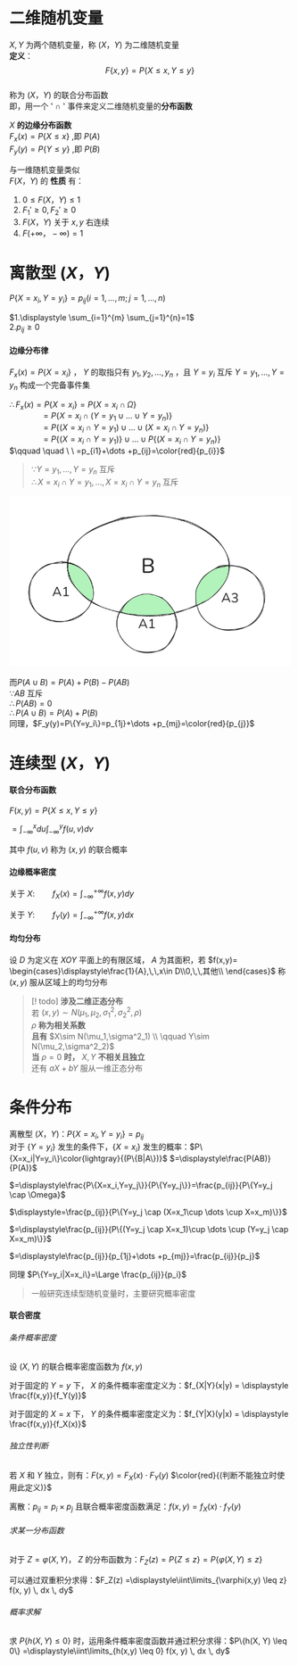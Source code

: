 # 二维随机变量

$X,Y$ 为两个随机变量，称 $(X，Y)$ 为二维随机变量  
**定义**：
$$F\{x,y\}=P\{X\leqslant x,Y\leqslant y\}$$  
称为 $(X，Y)$ 的联合分布函数  
即，用一个 ' $\cap$ ' 事件来定义二维随机变量的**分布函数**  

$X$ **的边缘分布函数**  
$F_x(x)=P\{X\leqslant x\}$ ,即 $P(A)$  
$F_y(y)=P\{Y\leqslant y\}$ ,即 $P(B)$  

与一维随机变量类似  
$F(X，Y)$ 的 **性质** 有：
1. $0\leqslant F(X，Y)\leqslant 1$  
2. $F_1' \geqslant 0,F_2' \geqslant 0$  
3. $F(X，Y)$ 关于 $x,y$ 右连续   
4. $F(+\infty，-\infty)=1$  

# 离散型 $(X，Y)$ 
$P\{X=x_i,Y=y_i\}=p_{ij}(i=1,\dots ,m;j=1,\dots ,n)$ 


$1.\displaystyle  \sum_{i=1}^{m} \sum_{j=1}^{n}=1$  
$2. p_{ij}\geqslant 0$

#### 边缘分布律
$F_x(x)=P\{X=x_i\}$ ， $Y$ 的取指只有 $y_1,y_2,\dots ,y_n$ ，且 $Y=y_i$  互斥  $Y=y_1,\dots ,Y=y_n$ 构成一个完备事件集  

$\therefore F_x(x)=P\{X=x_i\}=P\{X=x_i \cap \Omega\}$  
$\qquad \quad \  \   =P\{X=x_i \cap (Y=y_1\cup \dots \cup Y=y_n)\}$  
$\qquad \quad \  \   =P\{(X=x_i \cap Y=y_1) \cup \dots  \cup (X=x_i \cap Y=y_n)\}$  
$\qquad \quad \  \   =P\{(X=x_i \cap Y=y_1)\} \cup \dots  \cup  P\{(X=x_i \cap Y=y_n)\}$  
$\qquad \quad \  \   =p_{i1}+\dots +p_{ij}=\color{red}{p_{i}}$  

> $\because Y=y_1,\dots ,Y=y_n$ 互斥  
> $\therefore X=x_i \cap Y=y_1,\dots ,X=x_i \cap Y=y_n$ 互斥  


![图 0](../../images/54997dee032d4653c159636a4e69cca17ca3c6a65f4f970cb02c60e119e1fcb7.png)  

而$P(A\cup B)=P(A)+P(B)-P(AB)$   
$\because AB$ 互斥  
$\therefore P(AB)=0$  
$\therefore P(A\cup B)=P(A)+P(B)$  
同理，$F_y(y)=P\{Y=y_i\}=p_{1j}+\dots +p_{mj}=\color{red}{p_{j}}$

# 连续型 $(X，Y)$ 
#### 联合分布函数
$F(x,y)=P\{X\leqslant x,Y\leqslant y\}$  

$=\displaystyle \int^x_{-\infty} du\int^y_{-\infty}f(u,v)dv$  

其中  $f(u,v)$ 称为 $(x,y)$  的联合概率
#### 边缘概率密度
关于 $X:\qquad f_X(x)=\displaystyle \int^{+\infty}_{-\infty}f(x,y)dy$

关于 $Y:\qquad f_Y(y)=\displaystyle \int^{+\infty}_{-\infty}f(x,y)dx$
#### 均匀分布
设 $D$ 为定义在 $XOY$ 平面上的有限区域， $A$ 为其面积，若 $f(x,y)= \begin{cases}\displaystyle\frac{1}{A},\,\,x\in D\\0,\,\,其他\\ \end{cases}$ 称 $(x,y)$ 服从区域上的均匀分布

> [! todo] **涉及二维正态分布**  
若 $(x,y)\sim N(\mu_1,\mu_2,\sigma^2_1,\sigma^2_2,\rho)$   
$\rho$ **称为相关系数**  
**且有** $X\sim N(\mu_1,\sigma^2_1) \\ \qquad Y\sim N(\mu_2,\sigma^2_2)$  
**当** $\rho =0$ **时，** $X,Y$ **不相关且独立**   
还有 $aX+bY$ 服从一维正态分布

# 条件分布
离散型 $(X，Y)：P\{X=x_i,Y=y_i\}=p_{ij}$   
对于 $\{Y=y_i\}$ 发生的条件下，$\{X=x_i\}$ 发生的概率：$P\{X=x_i|Y=y_i\}\color{lightgray}{(P\{B|A\})}$  $=\displaystyle\frac{P(AB)}{P(A)}$

$=\displaystyle\frac{P\{X=x_i,Y=y_j\}}{P\{Y=y_j\}}=\frac{p_{ij}}{P\{Y=y_j \cap \Omega}$

$\displaystyle=\frac{p_{ij}}{P\{Y=y_j \cap (X=x_1\cup \dots \cup X=x_m)\}}$   

$=\displaystyle\frac{p_{ij}}{P\{(Y=y_j \cap X=x_1)\cup \dots \cup (Y=y_j \cap X=x_m)\}}$  

$=\displaystyle\frac{p_{ij}}{p_{1j}+\dots +p_{mj}}=\frac{p_{ij}}{p_j}$ 


同理 $P\{Y=y_i|X=x_i\}=\Large \frac{p_{ij}}{p_i}$

> 一般研究连续型随机变量时，主要研究概率密度  

#### 联合密度

###### 条件概率密度

设 $(X, Y)$ 的联合概率密度函数为 $f(x, y)$   

对于固定的 $Y = y$ 下， $X$ 的条件概率密度定义为：$f_{X|Y}(x|y) = \displaystyle \frac{f(x,y)}{f_Y(y)}$ 

对于固定的 $X = x$ 下， $Y$ 的条件概率密度定义为：$f_{Y|X}(y|x) = \displaystyle \frac{f(x,y)}{f_X(x)}$

###### 独立性判断
若 $X$ 和 $Y$ 独立，则有：$F(x, y) = F_X(x) \cdot F_Y(y)$  $\color{red}{(判断不能独立时使用此定义)}$   

离散：$p_{ij}=p_i\times p_j$
且联合概率密度函数满足：$f(x, y) = f_X(x) \cdot f_Y(y)$

###### 求某一分布函数
对于 $Z = \varphi(X, Y)$， $Z$ 的分布函数为：$F_Z(z) = P\{Z \leq z\} = P\{\varphi(X, Y) \leq z\}$

可以通过双重积分求得：$F_Z(z) =\displaystyle\iint\limits_{\varphi(x,y) \leq z} f(x, y) \, dx \, dy$

###### 概率求解
求 $P\{h(X, Y) \leq 0\}$ 时，运用条件概率密度函数并通过积分求得：$P\{h(X, Y) \leq 0\} =\displaystyle\iint\limits_{h(x,y) \leq 0} f(x, y) \, dx \, dy$



 <!-- $P\{\}$  -->